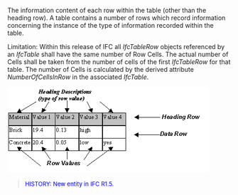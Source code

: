 ﻿The information content of each row within the table (other than the heading row). A table contains a number of rows which record information concerning the instance of the type of information recorded within the table.

Limitation: Within this release of IFC all _IfcTableRow_ objects referenced by an _IfcTable_ shall have the same number of Row Cells. The actual number of Cells shall be taken from the number of cells of the first _IfcTableRow_ for that table. The number of Cells is calculated by the derived attribute _NumberOfCellsInRow_ in the associated _IfcTable_.

![Image](../../../../../../figures/ifctablerow_image1.gif)

> <font color="#0000FF" size="-1"> HISTORY: New entity in IFC R1.5.<br>
		  </font>
>